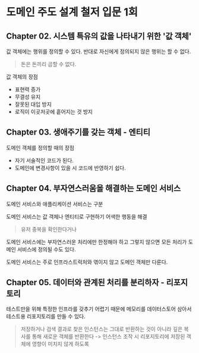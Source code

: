 # 도메인 주도 설계 철저 입문 1회

## Chapter 02. 시스템 특유의 값을 나타내기 위한 '값 객체'

값 객체에는 행위를 정의할 수 있다. 반대로 자신에게 정의되지 않은 행위는 할 수 없다.

> 돈은 돈끼리 곱할 수 없다.

값 객체의 장점

- 표현력 증가
- 무결성 유지
- 잘못된 대입 방지
- 로직이 이곳저곳에 흩어지는 것 방지

## Chapter 03. 생애주기를 갖는 객체 - 엔티티

도메인 객체를 정의할 때의 장점

- 자기 서술적인 코드가 된다.
- 도메인에 변경사항이 있을 시 코드에 반영하기 쉽다.

## Chapter 04. 부자연스러움을 해결하는 도메인 서비스

도메인 서비스와 애플리케이션 서비스는 구분

도메인 서비스는 값 객체나 엔티티로 구현하기 어색한 행동을 해결

> 유저 중복을 확인한다거나

도메인 서비스에는 부자연스러운 처리에만 한정해야 하고 그렇지 않으면 모든 처리가 도메인 서비스에 정의될 수도 있다.

도메인 서비스는 주로 인프라스트럭처와 엮이지 않고 도메인 객체만 다룬다.

## Chapter 05. 데이터와 관계된 처리를 분리하자 - 리포지토리

테스트만을 위해 특정한 인프라를 갖추기 어렵기 때문에 메모리를 데이터스토어 삼아서 테스트용 리포지토리를 만들 수 있다.

> 저장하거나 검색 결과로 찾은 인스턴스는 그대로 반환하는 것이 아니라 깊은 복사를 통해 새로운 객체를 반환한다 -> 인스턴스 조작 시 리포지토리에 저장된 객체에 영향이 미치지 않게 하도록
